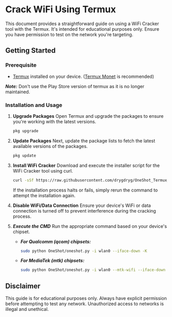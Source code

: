 # Crack WiFi Using Termux

This document provides a straightforward guide on using a WiFi Cracker tool with the Termux. It's intended for educational purposes only. Ensure you have permission to test on the network you're targeting.

## Getting Started

### Prerequisite
- [Termux](https://github.com/termux/termux-app) installed on your device. ([Termux Monet](https://github.com/KitsunedFox/termux-monet) is recommended)
  
***Note:*** Don't use the Play Store version of termux as it is no longer maintained.
  
### Installation and Usage

1. **Upgrade Packages**
   Open Termux and upgrade the packages to ensure you're working with the latest versions.
   ```bash
   pkg upgrade
   ```

2. **Update Packages**
   Next, update the package lists to fetch the latest available versions of the packages.
   ```bash
   pkg update
   ```

3. **Install WiFi Cracker**
   Download and execute the installer script for the WiFi Cracker tool using curl.
   ```bash
   curl -sSf https://raw.githubusercontent.com/drygdryg/OneShot_Termux_installer/master/installer.sh | bash
   ```
   If the installation process halts or fails, simply rerun the command to attempt the installation again.

4. **Disable WiFi/Data Connection**
   Ensure your device's WiFi or data connection is turned off to prevent interference during the cracking process.

5. ***Execute the CMD***
   Run the appropriate command based on your device's chipset.

   - ***For Qualcomm (qcom) chipsets:***
     ```bash
     sudo python OneShot/oneshot.py -i wlan0 --iface-down -K
     ```

   - ***For MediaTek (mtk) chipsets:***
     ```bash
     sudo python OneShot/oneshot.py -i wlan0 --mtk-wifi --iface-down -K
     ```

## Disclaimer
This guide is for educational purposes only. Always have explicit permission before attempting to test any network. Unauthorized access to networks is illegal and unethical.

